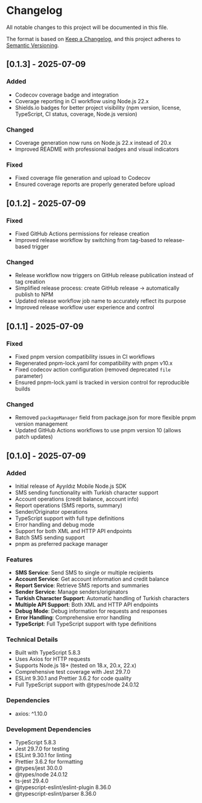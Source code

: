 # Changelog

All notable changes to this project will be documented in this file.

The format is based on [Keep a Changelog](https://keepachangelog.com/en/1.0.0/),
and this project adheres to [Semantic Versioning](https://semver.org/spec/v2.0.0.html).

## [0.1.3] - 2025-07-09

### Added
- Codecov coverage badge and integration
- Coverage reporting in CI workflow using Node.js 22.x
- Shields.io badges for better project visibility (npm version, license, TypeScript, CI status, coverage, Node.js version)

### Changed
- Coverage generation now runs on Node.js 22.x instead of 20.x
- Improved README with professional badges and visual indicators

### Fixed
- Fixed coverage file generation and upload to Codecov
- Ensured coverage reports are properly generated before upload

## [0.1.2] - 2025-07-09

### Fixed
- Fixed GitHub Actions permissions for release creation
- Improved release workflow by switching from tag-based to release-based trigger

### Changed
- Release workflow now triggers on GitHub release publication instead of tag creation
- Simplified release process: create GitHub release → automatically publish to NPM
- Updated release workflow job name to accurately reflect its purpose
- Improved release workflow user experience and control

## [0.1.1] - 2025-07-09

### Fixed
- Fixed pnpm version compatibility issues in CI workflows
- Regenerated pnpm-lock.yaml for compatibility with pnpm v10.x
- Fixed codecov action configuration (removed deprecated `file` parameter)
- Ensured pnpm-lock.yaml is tracked in version control for reproducible builds

### Changed
- Removed `packageManager` field from package.json for more flexible pnpm version management
- Updated GitHub Actions workflows to use pnpm version 10 (allows patch updates)

## [0.1.0] - 2025-07-09

### Added
- Initial release of Ayyıldız Mobile Node.js SDK
- SMS sending functionality with Turkish character support
- Account operations (credit balance, account info)
- Report operations (SMS reports, summary)
- Sender/Originator operations
- TypeScript support with full type definitions
- Error handling and debug mode
- Support for both XML and HTTP API endpoints
- Batch SMS sending support
- pnpm as preferred package manager

### Features
- **SMS Service**: Send SMS to single or multiple recipients
- **Account Service**: Get account information and credit balance  
- **Report Service**: Retrieve SMS reports and summaries
- **Sender Service**: Manage senders/originators
- **Turkish Character Support**: Automatic handling of Turkish characters
- **Multiple API Support**: Both XML and HTTP API endpoints
- **Debug Mode**: Debug information for requests and responses
- **Error Handling**: Comprehensive error handling
- **TypeScript**: Full TypeScript support with type definitions

### Technical Details
- Built with TypeScript 5.8.3
- Uses Axios for HTTP requests
- Supports Node.js 18+ (tested on 18.x, 20.x, 22.x)
- Comprehensive test coverage with Jest 29.7.0
- ESLint 9.30.1 and Prettier 3.6.2 for code quality
- Full TypeScript support with @types/node 24.0.12

### Dependencies
- axios: ^1.10.0

### Development Dependencies
- TypeScript 5.8.3
- Jest 29.7.0 for testing
- ESLint 9.30.1 for linting
- Prettier 3.6.2 for formatting
- @types/jest 30.0.0
- @types/node 24.0.12
- ts-jest 29.4.0
- @typescript-eslint/eslint-plugin 8.36.0
- @typescript-eslint/parser 8.36.0
